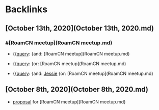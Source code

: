 
# Backlinks
## [October 13th, 2020](October 13th, 2020.md)

### #[RoamCN meetup](RoamCN meetup.md)

- {{[query](query.md): {and: [RoamCN meetup](RoamCN meetup.md)

- {{[query](query.md): {or: [RoamCN meetup](RoamCN meetup.md)

- {{[query](query.md): {and: [Jessie](Jessie.md) {or: [RoamCN meetup](RoamCN meetup.md)

## [October 8th, 2020](October 8th, 2020.md)
- [proposal](proposal.md) for [RoamCN meetup](RoamCN meetup.md)

